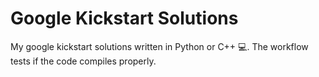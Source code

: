 # Google Kickstart Solutions

My google kickstart solutions written in Python or C++  :computer:. The workflow tests if the code compiles properly.
